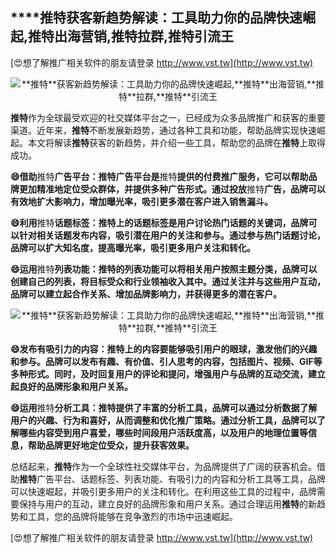 ## ****推特**获客新趋势解读：工具助力你的品牌快速崛起,**推特**出海营销,**推特**拉群,**推特**引流王**

[😍想了解推广相关软件的朋友请登录 http://www.vst.tw](http://www.vst.tw)

 <center><img src="https://vst.tw/MP4/tuiguang/png/7.png" alt="**推特**获客新趋势解读：工具助力你的品牌快速崛起,**推特**出海营销,**推特**拉群,**推特**引流王"></center>

**推特**作为全球最受欢迎的社交媒体平台之一，已经成为众多品牌推广和获客的重要渠道。近年来，**推特**不断发展新趋势，通过各种工具和功能，帮助品牌实现快速崛起。本文将解读**推特**获客的新趋势，并介绍一些工具，帮助您的品牌在**推特**上取得成功。

**😄借助**推特**广告平台：**推特**广告平台是**推特**提供的付费推广服务，它可以帮助品牌更加精准地定位受众群体，并提供多种广告形式。通过投放**推特**广告，品牌可以有效地扩大影响力，增加曝光率，吸引更多潜在客户进入销售漏斗。**

**😄利用**推特**话题标签：**推特**上的话题标签是用户讨论热门话题的关键词，品牌可以针对相关话题发布内容，吸引潜在用户的关注和参与。通过参与热门话题讨论，品牌可以扩大知名度，提高曝光率，吸引更多用户关注和转化。**

**😄运用**推特**列表功能：**推特**的列表功能可以将相关用户按照主题分类，品牌可以创建自己的列表，将目标受众和行业领袖收入其中。通过关注并与这些用户互动，品牌可以建立起合作关系、增加品牌影响力，并获得更多的潜在客户。**

 <center><img src="https://vst.tw/MP4/tuiguang/png/3.png" alt="**推特**获客新趋势解读：工具助力你的品牌快速崛起,**推特**出海营销,**推特**拉群,**推特**引流王"></center>

**😄发布有吸引力的内容：**推特**上的内容要能够吸引用户的眼球，激发他们的兴趣和参与。品牌可以发布有趣、有价值、引人思考的内容，包括图片、视频、GIF等多种形式。同时，及时回复用户的评论和提问，增强用户与品牌的互动交流，建立起良好的品牌形象和用户关系。**

**😄运用**推特**分析工具：**推特**提供了丰富的分析工具，品牌可以通过分析数据了解用户的兴趣、行为和喜好，从而调整和优化推广策略。通过分析工具，品牌可以了解哪些内容受到用户喜爱，哪些时间段用户活跃度高，以及用户的地理位置等信息，帮助品牌更好地定位受众，提升获客效果。**

总结起来，**推特**作为一个全球性社交媒体平台，为品牌提供了广阔的获客机会。借助**推特**广告平台、话题标签、列表功能、有吸引力的内容和分析工具等工具，品牌可以快速崛起，并吸引更多用户的关注和转化。在利用这些工具的过程中，品牌需要保持与用户的互动，建立良好的品牌形象和用户关系。通过合理运用**推特**的新趋势和工具，您的品牌将能够在竞争激烈的市场中迅速崛起。

[😍想了解推广相关软件的朋友请登录 http://www.vst.tw](http://www.vst.tw)



